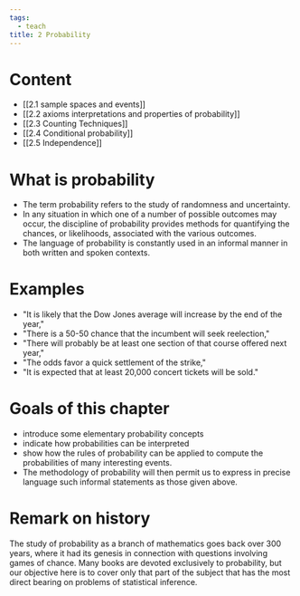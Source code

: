 ```yaml
---
tags:
  - teach
title: 2 Probability
---
```

# Content
- [[2.1 sample spaces and events]]
- [[2.2 axioms interpretations and properties of probability]]
- [[2.3 Counting Techniques]]
- [[2.4 Conditional probability]]
- [[2.5 Independence]]
# What is probability
- The term <span class="underline">probability</span> refers to the study of <span class="underline">randomness</span> and <span class="underline">uncertainty</span>. 
- In any situation in which one of a number of possible outcomes may occur, the discipline of probability provides methods for quantifying the chances, or likelihoods, associated with the various outcomes. 
- The language of probability is constantly used in an informal manner in both written and spoken contexts.

# Examples 
-   "It is likely that the Dow Jones average will increase by the end of the year,"
-   "There is a 50-50 chance that the incumbent will seek reelection,"
-   "There will probably be at least one section of that course offered next year,"
-   "The odds favor a quick settlement of the strike,"
-   "It is expected that at least 20,000 concert tickets will be sold."

# Goals of this chapter
- introduce some elementary probability concepts
- indicate how probabilities can be interpreted
- show how the rules of probability can be applied to compute the probabilities of many interesting events.
- The methodology of probability will then permit us to express in precise language such informal statements as those given above.
# Remark on history
The study of probability as a branch of mathematics goes back over 300 years, where it had its genesis in connection with questions involving games of chance. Many books are devoted exclusively to probability, but our objective here is to cover only that part of the subject that has the most direct bearing on problems of statistical inference.
